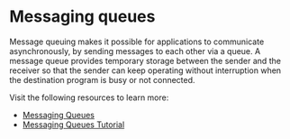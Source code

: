 # Messaging queues

Message queuing makes it possible for applications to communicate asynchronously, by sending messages to each other via a queue. A message queue provides temporary storage between the sender and the receiver so that the sender can keep operating without interruption when the destination program is busy or not connected.

Visit the following resources to learn more:

- [Messaging Queues](https://aws.amazon.com/message-queue/)
- [Messaging Queues Tutorial](https://www.tutorialspoint.com/inter_process_communication/inter_process_communication_message_queues.htm)
